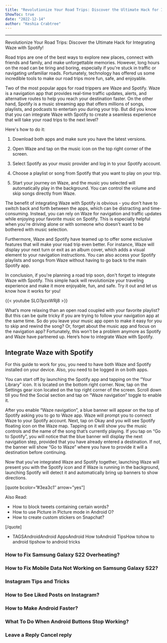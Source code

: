 ```yaml
---
title: "Revolutionize Your Road Trips: Discover the Ultimate Hack for Integrating Waze with Spotify!"
ShowToc: true 
date: "2022-12-14"
author: "Keshia Crabtree"
---
```

*****
Revolutionize Your Road Trips: Discover the Ultimate Hack for Integrating Waze with Spotify!

Road trips are one of the best ways to explore new places, connect with friends and family, and make unforgettable memories. However, long hours on the road can be tiring and boring, especially if you're stuck in traffic or navigating unfamiliar roads. Fortunately, technology has offered us some incredible tools to make our road trips more fun, safe, and enjoyable.

Two of the most popular apps for road trippers are Waze and Spotify. Waze is a navigation app that provides real-time traffic updates, alerts, and alternative routes to help you reach your destination faster. On the other hand, Spotify is a music streaming app that offers millions of songs, playlists, and podcasts to entertain you during your trip. But did you know that you can integrate Waze with Spotify to create a seamless experience that will take your road trips to the next level?

Here's how to do it:

1. Download both apps and make sure you have the latest versions.

2. Open Waze and tap on the music icon on the top right corner of the screen.

3. Select Spotify as your music provider and log in to your Spotify account.

4. Choose a playlist or song from Spotify that you want to play on your trip.

5. Start your journey on Waze, and the music you selected will automatically play in the background. You can control the volume and skip songs directly from Waze.

The benefit of integrating Waze with Spotify is obvious - you don't have to switch back and forth between the apps, which can be distracting and time-consuming. Instead, you can rely on Waze for navigation and traffic updates while enjoying your favorite music on Spotify. This is especially helpful when you're driving alone or with someone who doesn't want to be bothered with music selection.

Furthermore, Waze and Spotify have teamed up to offer some exclusive features that will make your road trip even better. For instance, Waze will display your next turn or exit as an album cover, which adds a visual element to your navigation instructions. You can also access your Spotify playlists and songs from Waze without having to go back to the main Spotify app.

In conclusion, if you're planning a road trip soon, don't forget to integrate Waze with Spotify. This simple hack will revolutionize your traveling experience and make it more enjoyable, fun, and safe. Try it out and let us know how it works for you!

{{< youtube SLO7pzxWRj8 >}} 



What’s more relaxing than an open road coupled with your favorite playlist? But this can be quite tricky if you are trying to follow your navigation app at the same time. So do you leave your music app open to make it easy for you to skip and rewind the song? Or, forget about the music app and focus on the navigation app? Fortunately, this won’t be a problem anymore as Spotify and Waze have partnered up. Here’s how to integrate Waze with Spotify.
 
## Integrate Waze with Spotify
 
For this guide to work for you, you need to have both Waze and Spotify installed on your device. Also, you need to be logged in on both apps.
 
You can start off by launching the Spotify app and tapping on the “Your Library” icon. It is located on the bottom right corner. Now, tap on the Settings gear icon located on the top right corner of the screen. Scroll down till you find the Social section and tap on “Waze navigation” toggle to enable it.
 
After you enable “Waze navigation”, a blue banner will appear on the top of Spotify asking you to go to Waze app. Waze will prompt you to connect Waze to your Spotify account. Next, tap on Okay and you will see Spotify floating icon on the Waze map. Tapping on it will show you the music controls and the name of the song that’s currently playing. If you tap on “Go to Spotify”, you will notice that the blue banner will display the next navigation step, provided that you have already entered a destination. If not, the banner will show “Go to Waze” where you have to provide it will a destination before continuing.
 
Now that you’ve integrated Waze and Spotify together, launching Waze will present you with the Spotify icon and if Waze is running in the background, launching Spotify will detect it and automatically bring up banners to show directions.
 
[quote bcolor=”#3ea3c1″ arrow=”yes”]
 
Also Read:
 
- How to block tweets containing certain words?
 - How to use Picture in Picture mode in Android O?
 - How to create custom stickers on Snapchat?

 
[/quote]
 
- TAGSAndroidAndroid AppsAndroid How toAndroid TipsHow tohow to android tipshow to android tricks

 
### How to Fix Samsung Galaxy S22 Overheating?
 
### How to Fix Mobile Data Not Working on Samsung Galaxy S22?
 
### Instagram Tips and Tricks
 
### How to See Liked Posts on Instagram?
 
### How to Make Android Faster?
 
### What To Do When Android Buttons Stop Working?
 
### Leave a Reply Cancel reply





